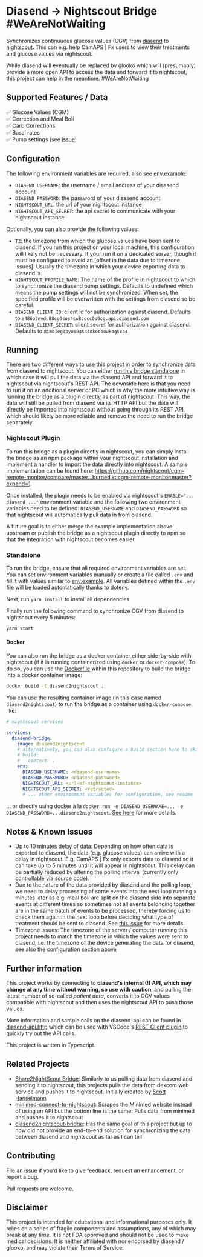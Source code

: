 # Diasend -> Nightscout Bridge #WeAreNotWaiting

Synchronizes continuuous glucose values (CGV) from [diasend] to [nightscout]. This can e.g. help CamAPS | Fx users to view their treatments and glucose values via nightscout.

While diasend will eventually be replaced by glooko which will (presumably) provide a more open API to access the data and forward it to nightscout, this project can help in the meantime. #WeAreNotWaiting

## Supported Features / Data

✅ Glucose Values (CGM) <br />
✅ Correction and Meal Boli <br />
✅ Carb Corrections <br />
✅ Basal rates <br />
✅ Pump settings (see [issue][pump-settings-issue])

## Configuration

The following environment variables are required, also see [env.example](./.env.example):

- `DIASEND_USERNAME`: the username / email address of your disasend account
- `DIASEND_PASSWORD`: the password of your disasend account
- `NIGHTSCOUT_URL`: the url of your nightscout instance
- `NIGHTSCOUT_API_SECRET`: the api secret to communicate with your nightscout instance

Optionally, you can also provide the following values:

- `TZ`: the timezone from which the glucose values have been sent to diasend. If you run this project on your local machine, this configuration will likely not be necessary. If your run it on a dedicated server, though it must be configured to avoid an [offset in the data due to timezone issues]. Usually the timezone in which your device exporting data to diasend is.
- `NIGHTSCOUT_PROFILE_NAME`: The name of the profile in nightscout to which to synchronize the diasend pump settings. Defaults to undefined which means the pump settings will not be synchronized. When set, the specified profile will be overwritten with the settings from diasend so be careful.
- `DIASEND_CLIENT_ID`: client id for authorization against diasend. Defaults to `a486o3nvdu88cg0sos4cw8cccc0o0cg.api.diasend.com`
- `DIASEND_CLIENT_SECRET`: client secret for authorization against diasend. Defaults to `8imoieg4pyos04s44okoooowkogsco4`

## Running

There are two different ways to use this project in order to synchronize data from diasend to nightscout. You can either [run this bridge standalone](#standalone) in which case it will pull the data via the diasend API and forward it to nightscout via nightscout's REST API. The downside here is that you need to run it on an additional server or PC which is why the more intuitive way is [running the bridge as a plugin directly as part of nightscout](#nightscout-plugin). This way, the data will still be pulled from diasend via its HTTP API but the data will directly be imported into nightscout without going through its REST API, which should likely be more reliable and remove the need to run the bridge separately.

### Nightscout Plugin

To run this bridge as a plugin directly in nightscout, you can simply install the bridge as an npm package within your nightscout installation and implement a handler to import the data directly into nightscout. A sample implementation can be found here: <https://github.com/nightscout/cgm-remote-monitor/compare/master...burnedikt:cgm-remote-monitor:master?expand=1>.

Once installed, the plugin needs to be enabled via nightscout's `ENABLE="... diasend ..."` environment variable and the following two environment variables need to be defined: `DIASEND_USERNAME` and `DIASEND_PASSWORD` so that nightscout will automatically pull data in from diasend.

A future goal is to either merge the example implementation above upstream or publish the bridge as a nightscout plugin directly to npm so that the integration with nightscout becomes easier.

### Standalone

To run the bridge, ensure that all required environment variables are set. You can set environment variables manually or create a file called `.env` and fill it with values similar to [env.example](./.env.example). All variables defined within the `.env` file will be loaded automatically thanks to [dotenv].

Next, run `yarn install` to install all dependencies.

Finally run the following command to synchronize CGV from diasend to nightscout every 5 minutes:

```sh
yarn start
```

#### Docker

You can also run the bridge as a docker container either side-by-side with nightscout (if it is running containerized using `docker` or `docker-compose`). To do so, you can use the [Dockerfile](./Dockerfile) within this repository to build the bridge into a docker container image:

```sh
docker build -t diasend2nightscout .
```

You can use the resulting container image (in this case named `diasend2nightscout`) to run the bridge as a container using `docker-compose` like:

```yaml
# nightscout services

services:
  diasend-bridge:
    image: diasend2nightscout
    # alternatively, you can also configure a build section here to skip the explicit build step above. uncomment the following lines to do so
    # build:
    #   context: .
    env:
      DIASEND_USERNAME: <diasend-username>
      DIASEND_PASSWORD: <diasend-password>
      NIGHTSCOUT_URL: <url-of-nightscout-instance>
      NIGHTSCOUT_API_SECRET: <retracted>
      # ... other environment variables for configuration, see readme
```

... or directly using docker à la `docker run -e DIASEND_USERNAME=... -e DIASEND_PASSWORD=...diasend2nightscout`. [See here][docker-deployment-issue] for more details.

## Notes & Known Issues

- Up to 10 minutes delay of data: Depending on how often data is exported to diasend, the data (e.g. glucose values) can arrive with a delay in nightscout. E.g. CamAPS | Fx only
exports data to diasend so it can take up to 5 minutes until it will appear in
nightscout. This delay can be partially reduced by altering the polling interval (currently only [controllable via source code][change-polling-interval]).
- Due to the nature of the data provided by diasend and the polling loop, we need to delay processing of some events into the next loop running x minutes later as e.g. meal boli are split on the diasend side into separate events at different times so sometimes not all events belonging together are in the same batch of events to be processed, thereby forcing us to check them again in the next loop before deciding what type of treatment should be sent to diasend. See [this issue][postponed-carb-events-issue] for more details.
- Timezone issues: The timezone of the server / computer running this project
  needs to match the timezone in which the values were sent to diasend, i.e. the timezone of the device generating the data for diasend, see also the [configuration section above](#configuration)

## Further information

This project works by connecting to **diasend's internal (!) API, which may change at any time without warning, so use with caution**, and pulling the latest number of
so-called _patient data_, converts it to CGV values compatible with nightscout and then uses the nightscout API to push those values.

More information and sample calls on the diasend-api can be found in [diasend-api.http](./diasend-api.http) which can be used with VSCode's [REST Client plugin]
to quickly try out the API calls.

This project is written in Typescript.

## Related Projects

- [Share2NightScout Bridge]: Similarly to us pulling data from diasend and sending it to nightscout, this projects pulls the data from dexcom web service and pushes it to nightscout. Initially created by [Scott Hanselmann]
- [minimed-connect-to-nightscout]: Scrapes the Minimed website instead of using an API but the bottom line is the same: Pulls data from minimed and pushes it to nightscout
- [diasend2nightscout-bridge]: Has the same goal of this project but up to now did not provide an end-to-end solution for synchronizing the data between diasend and nightscout as far as I can tell

## Contributing

[File an issue] if you'd like to give feedback, request an enhancement, or report a bug.

Pull requests are welcome.

## Disclaimer

This project is intended for educational and informational purposes only. It relies on a series of fragile components and assumptions, any of which may break at any time. It is not FDA approved and should not be used to make medical decisions. It is neither affiliated with nor endorsed by diasend / glooko, and may violate their Terms of Service.

[diasend]: https://www.diasend.com/
[Share2NightScout Bridge]: https://github.com/nightscout/share2nightscout-bridge
[nightscout]: https://github.com/nightscout/cgm-remote-monitor
[Scott Hanselmann]: https://www.hanselman.com/blog/bridging-dexcom-share-cgm-receivers-and-nightscout
[minimed-connect-to-nightscout]: https://github.com/nightscout/minimed-connect-to-nightscout
[REST Client plugin]: https://marketplace.visualstudio.com/items?itemName=humao.rest-client
[diasend2nightscout-bridge]: https://github.com/funkstille/diasend2nightscout-bridge
[change-polling-interval]: https://github.com/burnedikt/diasend-nightscout-bridge/blob/f29f671dfa74bf9b14ae8610d84c8d58a654c37f/index.ts#L190
[pump-settings-issue]: https://github.com/burnedikt/diasend-nightscout-bridge/issues/1
[File an issue]: https://github.com/burnedikt/diasend-nightscout-bridge/issues/new/choose
[docker-deployment-issue]: https://github.com/burnedikt/diasend-nightscout-bridge/issues/16
[postponed-carb-events-issue]: https://github.com/burnedikt/diasend-nightscout-bridge/issues/15#issuecomment-1297664209
[dotenv]: https://www.npmjs.com/package/dotenv
